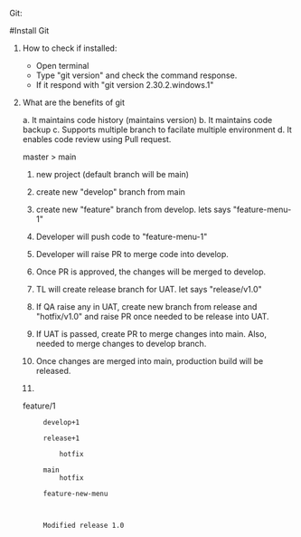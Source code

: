 Git:

#Install Git
1. How to check if installed:
	
	- Open terminal
	- Type "git version" and check the command response.
	- If it respond with "git version 2.30.2.windows.1"

2. What are the benefits of git	
	
	a. It maintains code history (maintains version)
	b. It maintains code backup
	c. Supports multiple branch to facilate multiple environment
	d. It enables code review using Pull request.
	
	
	master > main
	
	1. new project (default branch will be main)
	2. create new "develop" branch from main
	3. create new "feature" branch from develop. lets says "feature-menu-1"
	4. Developer will push code to "feature-menu-1"
	5. Developer will raise PR to merge code into develop.
	6. Once PR is approved, the changes will be merged to develop.
	7. TL will create release branch for UAT. let says "release/v1.0"
	8. If QA raise any in UAT, create new branch from release and "hotfix/v1.0" and raise PR once needed to be release into UAT.
	9. If UAT is passed, create PR to merge changes into main. Also, needed to merge changes to develop branch. 
	10. Once changes are merged into main, production build will be released.
	
	
	11. 
	
	feature/1
	
	
	
			
			develop+1
			
			release+1
					
				hotfix
			
			main	
                hotfix			
			
			feature-new-menu
			
			
			
			Modified release 1.0